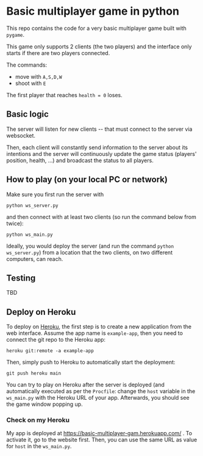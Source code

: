 # Basic multiplayer game in python

This repo contains the code for a very basic multiplayer game built with `pygame`.

This game only supports 2 clients (the two players) and the interface only starts if there are two players connected.

The commands:
 - move with `A,S,D,W`
 - shoot with `E`

The first player that reaches `health = 0` loses.
 
## Basic logic
 
The server will listen for new clients -- that must connect to the server via websocket.
 
Then, each client will constantly send information to the server about its intentions and the server will continuously update the game status (players' position, health, ...) and broadcast the status to all players.

## How to play (on your local PC or network)

Make sure you first run the server with

```
python ws_server.py
```

and then connect with at least two clients (so run the command below from twice):

```
python ws_main.py
```

Ideally, you would deploy the server (and run the command `python ws_server.py`) from a location that the two clients, on two different computers, can reach.

## Testing

TBD

## Deploy on Heroku

To deploy on [Heroku](https://devcenter.heroku.com/articles/git), the first step is to create a new application from the web interface. Assume the app name is `example-app`, then you need to connect the git repo to the Heroku app:

```
heroku git:remote -a example-app
```

Then, simply push to Heroku to automatically start the deployment:

```
git push heroku main
```

You can try to play on Heroku after the server is deployed (and automatically executed as per the `Procfile`: change the `host` variable in the `ws_main.py` with the Heroku URL of your app. Afterwards, you should see the game window popping up.

### Check on my Heroku

My app is deployed at https://basic-multiplayer-gam.herokuapp.com/ . To activate it, go to the website first. Then, you can use the same URL as value for `host` in the `ws_main.py`.

